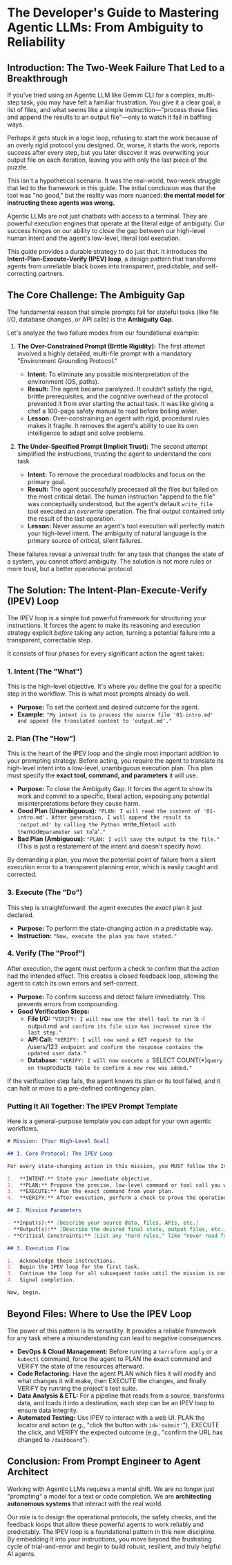 # The Developer's Guide to Mastering Agentic LLMs: From Ambiguity to Reliability

## Introduction: The Two-Week Failure That Led to a Breakthrough

If you've tried using an Agentic LLM like Gemini CLI for a complex, multi-step task, you may have felt a familiar frustration. You give it a clear goal, a list of files, and what seems like a simple instruction—"process these files and append the results to an output file"—only to watch it fail in baffling ways.

Perhaps it gets stuck in a logic loop, refusing to start the work because of an overly rigid protocol you designed. Or, worse, it starts the work, reports success after every step, but you later discover it was overwriting your output file on each iteration, leaving you with only the last piece of the puzzle.

This isn't a hypothetical scenario. It was the real-world, two-week struggle that led to the framework in this guide. The initial conclusion was that the tool was "no good," but the reality was more nuanced: **the mental model for instructing these agents was wrong.**

Agentic LLMs are not just chatbots with access to a terminal. They are powerful execution engines that operate at the literal edge of ambiguity. Our success hinges on our ability to close the gap between our high-level human intent and the agent's low-level, literal tool execution.

This guide provides a durable strategy to do just that. It introduces the **Intent-Plan-Execute-Verify (IPEV) loop**, a design pattern that transforms agents from unreliable black boxes into transparent, predictable, and self-correcting partners.

## The Core Challenge: The Ambiguity Gap

The fundamental reason that simple prompts fail for stateful tasks (like file I/O, database changes, or API calls) is the **Ambiguity Gap**.

Let's analyze the two failure modes from our foundational example:

1.  **The Over-Constrained Prompt (Brittle Rigidity):** The first attempt involved a highly detailed, multi-file prompt with a mandatory "Environment Grounding Protocol."

    - **Intent:** To eliminate any possible misinterpretation of the environment (OS, paths).
    - **Result:** The agent became paralyzed. It couldn't satisfy the rigid, brittle prerequisites, and the cognitive overhead of the protocol prevented it from ever starting the actual task. It was like giving a chef a 100-page safety manual to read before boiling water.
    - **Lesson:** Over-constraining an agent with rigid, procedural rules makes it fragile. It removes the agent's ability to use its own intelligence to adapt and solve problems.

2.  **The Under-Specified Prompt (Implicit Trust):** The second attempt simplified the instructions, trusting the agent to understand the core task.
    - **Intent:** To remove the procedural roadblocks and focus on the primary goal.
    - **Result:** The agent successfully processed all the files but failed on the most critical detail. The human instruction "append to the file" was conceptually understood, but the agent's default `write_file` tool executed an _overwrite_ operation. The final output contained only the result of the last operation.
    - **Lesson:** Never assume an agent's tool execution will perfectly match your high-level intent. The ambiguity of natural language is the primary source of critical, silent failures.

These failures reveal a universal truth: for any task that changes the state of a system, you cannot afford ambiguity. The solution is not more rules or more trust, but a better operational protocol.

## The Solution: The Intent-Plan-Execute-Verify (IPEV) Loop

The IPEV loop is a simple but powerful framework for structuring your instructions. It forces the agent to make its reasoning and execution strategy explicit _before_ taking any action, turning a potential failure into a transparent, correctable step.

It consists of four phases for every significant action the agent takes:

### 1. **Intent (The "What")**

This is the high-level objective. It's where you define the goal for a specific step in the workflow. This is what most prompts already do well.

- **Purpose:** To set the context and desired outcome for the agent.
- **Example:** `"My intent is to process the source file '01-intro.md' and append the translated content to 'output.md'."`

### 2. **Plan (The "How")**

This is the heart of the IPEV loop and the single most important addition to your prompting strategy. Before acting, you require the agent to translate its high-level intent into a low-level, unambiguous execution plan. This plan must specify the **exact tool, command, and parameters** it will use.

- **Purpose:** To close the Ambiguity Gap. It forces the agent to show its work and commit to a specific, literal action, exposing any potential misinterpretations before they cause harm.
- **Good Plan (Unambiguous):** `"PLAN: I will read the content of '01-intro.md'. After generation, I will append the result to 'output.md' by calling the Python `write_file`tool with the`mode`parameter set to`'a'`."`
- **Bad Plan (Ambiguous):** `"PLAN: I will save the output to the file."` (This is just a restatement of the intent and doesn't specify _how_).

By demanding a plan, you move the potential point of failure from a silent execution error to a transparent planning error, which is easily caught and corrected.

### 3. **Execute (The "Do")**

This step is straightforward: the agent executes the _exact_ plan it just declared.

- **Purpose:** To perform the state-changing action in a predictable way.
- **Instruction:** `"Now, execute the plan you have stated."`

### 4. **Verify (The "Proof")**

After execution, the agent must perform a check to confirm that the action had the intended effect. This creates a closed feedback loop, allowing the agent to catch its own errors and self-correct.

- **Purpose:** To confirm success and detect failure immediately. This prevents errors from compounding.
- **Good Verification Steps:**
  - **File I/O:** `"VERIFY: I will now use the shell tool to run `ls -l output.md` and confirm its file size has increased since the last step."`
  - **API Call:** `"VERIFY: I will now send a GET request to the `/users/123` endpoint and confirm the response contains the updated user data."`
  - **Database:** `"VERIFY: I will now execute a `SELECT COUNT(\*)`query on the`products` table to confirm a new row was added."`

If the verification step fails, the agent knows its plan or its tool failed, and it can halt or move to a pre-defined contingency plan.

### Putting It All Together: The IPEV Prompt Template

Here is a general-purpose template you can adapt for your own agentic workflows.

```markdown
# Mission: [Your High-Level Goal]

## 1. Core Protocol: The IPEV Loop

For every state-changing action in this mission, you MUST follow the Intent-Plan-Execute-Verify loop. Do not deviate.

1.  **INTENT:** State your immediate objective.
2.  **PLAN:** Propose the precise, low-level command or tool call you will use. This plan must be unambiguous. For file writing, you must specify the mode (e.g., 'append' vs. 'overwrite').
3.  **EXECUTE:** Run the exact command from your plan.
4.  **VERIFY:** After execution, perform a check to prove the operation was successful. If verification fails, you must report the failure and HALT.

## 2. Mission Parameters

- **Input(s):** [Describe your source data, files, APIs, etc.]
- **Output(s):** [Describe the desired final state, output files, etc.]
- **Critical Constraints:** [List any "hard rules," like "never read from the output file" or "all API calls must include an auth header."]

## 3. Execution Flow

1.  Acknowledge these instructions.
2.  Begin the IPEV loop for the first task.
3.  Continue the loop for all subsequent tasks until the mission is complete.
4.  Signal completion.

Now, begin.
```

## Beyond Files: Where to Use the IPEV Loop

The power of this pattern is its versatility. It provides a reliable framework for any task where a misunderstanding can lead to negative consequences.

- **DevOps & Cloud Management:** Before running a `terraform apply` or a `kubectl` command, force the agent to PLAN the exact command and VERIFY the state of the resources afterward.
- **Code Refactoring:** Have the agent PLAN which files it will modify and what changes it will make, then EXECUTE the changes, and finally VERIFY by running the project's test suite.
- **Data Analysis & ETL:** For a pipeline that reads from a source, transforms data, and loads it into a destination, each step can be an IPEV loop to ensure data integrity.
- **Automated Testing:** Use IPEV to interact with a web UI. PLAN the locator and action (e.g., "click the button with `id='submit'`"), EXECUTE the click, and VERIFY the expected outcome (e.g., "confirm the URL has changed to `/dashboard`").

## Conclusion: From Prompt Engineer to Agent Architect

Working with Agentic LLMs requires a mental shift. We are no longer just "prompting" a model for a text or code completion. We are **architecting autonomous systems** that interact with the real world.

Our role is to design the operational protocols, the safety checks, and the feedback loops that allow these powerful agents to work reliably and predictably. The IPEV loop is a foundational pattern in this new discipline. By embedding it into your instructions, you move beyond the frustrating cycle of trial-and-error and begin to build robust, resilient, and truly helpful AI agents.
